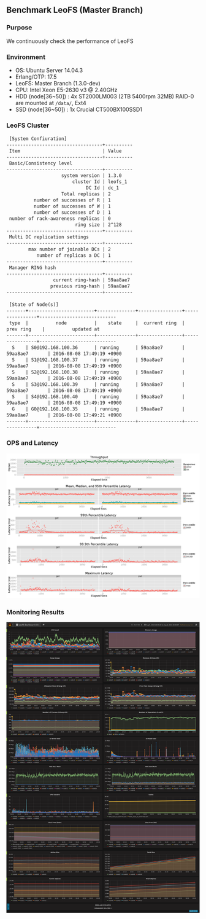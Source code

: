 ## Benchmark LeoFS (Master Branch)

### Purpose
We continuously check the performance of LeoFS

### Environment
* OS: Ubuntu Server 14.04.3
* Erlang/OTP: 17.5
* LeoFS: Master Branch (1.3.0-dev)
* CPU: Intel Xeon E5-2630 v3 @ 2.40GHz
* HDD (node[36~50]) : 4x ST2000LM003 (2TB 5400rpm 32MB) RAID-0 are mounted at `/data/`, Ext4
* SSD (node[36~50]) : 1x Crucial CT500BX100SSD1

### LeoFS Cluster
```
 [System Confiuration]
-----------------------------------+----------
 Item                              | Value    
-----------------------------------+----------
 Basic/Consistency level
-----------------------------------+----------
                    system version | 1.3.0
                        cluster Id | leofs_1
                             DC Id | dc_1
                    Total replicas | 2
          number of successes of R | 1
          number of successes of W | 1
          number of successes of D | 1
 number of rack-awareness replicas | 0
                         ring size | 2^128
-----------------------------------+----------
 Multi DC replication settings
-----------------------------------+----------
        max number of joinable DCs | 2
           number of replicas a DC | 1
-----------------------------------+----------
 Manager RING hash
-----------------------------------+----------
                 current ring-hash | 59aa8ae7
                previous ring-hash | 59aa8ae7
-----------------------------------+----------

 [State of Node(s)]
-------+------------------------+--------------+----------------+----------------+----------------------------
 type  |          node          |    state     |  current ring  |   prev ring    |          updated at         
-------+------------------------+--------------+----------------+----------------+----------------------------
  S    | S0@192.168.100.36      | running      | 59aa8ae7       | 59aa8ae7       | 2016-08-08 17:49:19 +0900
  S    | S1@192.168.100.37      | running      | 59aa8ae7       | 59aa8ae7       | 2016-08-08 17:49:19 +0900
  S    | S2@192.168.100.38      | running      | 59aa8ae7       | 59aa8ae7       | 2016-08-08 17:49:19 +0900
  S    | S3@192.168.100.39      | running      | 59aa8ae7       | 59aa8ae7       | 2016-08-08 17:49:19 +0900
  S    | S4@192.168.100.40      | running      | 59aa8ae7       | 59aa8ae7       | 2016-08-08 17:49:19 +0900
  G    | G0@192.168.100.35      | running      | 59aa8ae7       | 59aa8ae7       | 2016-08-08 17:49:21 +0900
-------+------------------------+--------------+----------------+----------------+----------------------------

```

### OPS and Latency
![ops-latency](summary.png)

### Monitoring Results
![monitoring-results](grafana.png)

